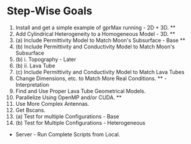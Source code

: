 # Step-Wise Goals

1. Install and get a simple example of gprMax running - 2D + 3D. **
2. Add Cylindrical Heterogeneity to a Homogeneous Model - 3D. **
3. (a) Include Permittivity Model to Match Moon's Subsurface - Base **
3. (b) Include Permittivity and Conductivity Model to Match Moon's Subsurface
3. (b) i. Topography - Later
3. (b) ii. Lava Tube
3. (c) Include Permittivity and Conductivity Model to Match Lava Tubes
4. Change Dimensions, etc. to Match More Real Conditions. ** - Interpretation
5. Find and Use Proper Lava Tube Geometrical Models.
6. Parallelize Using OpenMP and/or CUDA. **
7. Use More Complex Antennas.
8. Get Bscans.
9. (a) Test for multiple Configurations - Base
9. (b) Test for Multiple Configurations - Heterogeneous

- Server - Run Complete Scripts from Local.